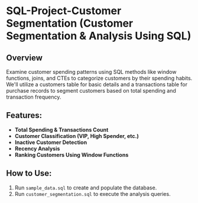 # SQL-Project-Customer Segmentation (Customer Segmentation & Analysis Using SQL)

## Overview
Examine customer spending patterns using SQL methods like window functions, joins, and CTEs to categorize customers by their spending habits. We'll utilize a customers table for basic details and a transactions table for purchase records to segment customers based on total spending and transaction frequency.

## Features:
- **Total Spending & Transactions Count**
- **Customer Classification (VIP, High Spender, etc.)**
- **Inactive Customer Detection**
- **Recency Analysis**
- **Ranking Customers Using Window Functions**

## How to Use:
1. Run `sample_data.sql` to create and populate the database.
2. Run `customer_segmentation.sql` to execute the analysis queries.
